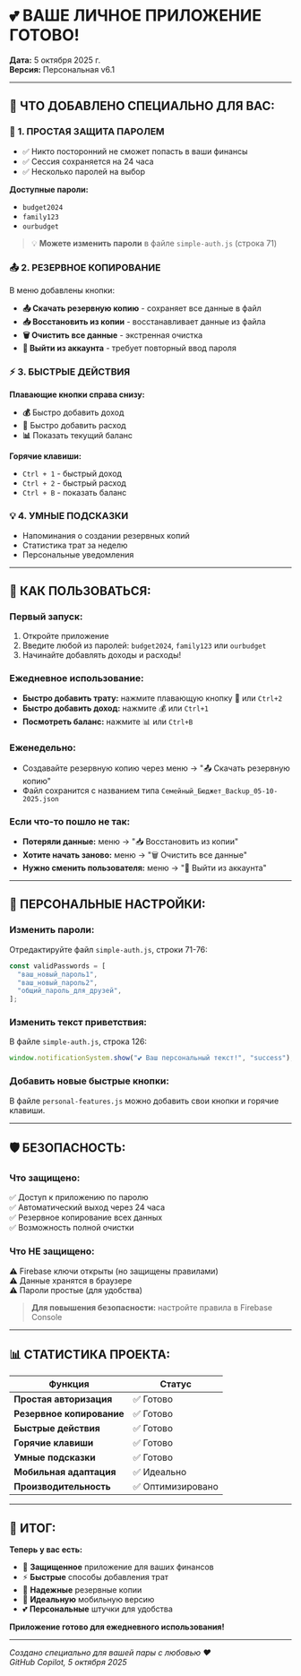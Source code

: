# 💕 ВАШЕ ЛИЧНОЕ ПРИЛОЖЕНИЕ ГОТОВО!

**Дата:** 5 октября 2025 г.  
**Версия:** Персональная v6.1

---

## 🎉 **ЧТО ДОБАВЛЕНО СПЕЦИАЛЬНО ДЛЯ ВАС:**

### 🔐 **1. ПРОСТАЯ ЗАЩИТА ПАРОЛЕМ**

- ✅ Никто посторонний не сможет попасть в ваши финансы
- ✅ Сессия сохраняется на 24 часа
- ✅ Несколько паролей на выбор

**Доступные пароли:**

- `budget2024`
- `family123`
- `ourbudget`

> 💡 **Можете изменить пароли** в файле `simple-auth.js` (строка 71)

### 📤 **2. РЕЗЕРВНОЕ КОПИРОВАНИЕ**

В меню добавлены кнопки:

- **📤 Скачать резервную копию** - сохраняет все данные в файл
- **📥 Восстановить из копии** - восстанавливает данные из файла
- **🗑️ Очистить все данные** - экстренная очистка
- **🚪 Выйти из аккаунта** - требует повторный ввод пароля

### ⚡ **3. БЫСТРЫЕ ДЕЙСТВИЯ**

**Плавающие кнопки справа снизу:**

- **💰** Быстро добавить доход
- **💸** Быстро добавить расход
- **📊** Показать текущий баланс

**Горячие клавиши:**

- `Ctrl + 1` - быстрый доход
- `Ctrl + 2` - быстрый расход
- `Ctrl + B` - показать баланс

### 💡 **4. УМНЫЕ ПОДСКАЗКИ**

- Напоминания о создании резервных копий
- Статистика трат за неделю
- Персональные уведомления

---

## 📱 **КАК ПОЛЬЗОВАТЬСЯ:**

### **Первый запуск:**

1. Откройте приложение
2. Введите любой из паролей: `budget2024`, `family123` или `ourbudget`
3. Начинайте добавлять доходы и расходы!

### **Ежедневное использование:**

- **Быстро добавить трату:** нажмите плавающую кнопку 💸 или `Ctrl+2`
- **Быстро добавить доход:** нажмите 💰 или `Ctrl+1`
- **Посмотреть баланс:** нажмите 📊 или `Ctrl+B`

### **Еженедельно:**

- Создавайте резервную копию через меню → "📤 Скачать резервную копию"
- Файл сохранится с названием типа `Семейный_Бюджет_Backup_05-10-2025.json`

### **Если что-то пошло не так:**

- **Потеряли данные:** меню → "📥 Восстановить из копии"
- **Хотите начать заново:** меню → "🗑️ Очистить все данные"
- **Нужно сменить пользователя:** меню → "🚪 Выйти из аккаунта"

---

## 🔧 **ПЕРСОНАЛЬНЫЕ НАСТРОЙКИ:**

### **Изменить пароли:**

Отредактируйте файл `simple-auth.js`, строки 71-76:

```javascript
const validPasswords = [
  "ваш_новый_пароль1",
  "ваш_новый_пароль2",
  "общий_пароль_для_друзей",
];
```

### **Изменить текст приветствия:**

В файле `simple-auth.js`, строка 126:

```javascript
window.notificationSystem.show("💕 Ваш персональный текст!", "success");
```

### **Добавить новые быстрые кнопки:**

В файле `personal-features.js` можно добавить свои кнопки и горячие клавиши.

---

## 🛡️ **БЕЗОПАСНОСТЬ:**

### **Что защищено:**

✅ Доступ к приложению по паролю  
✅ Автоматический выход через 24 часа  
✅ Резервное копирование всех данных  
✅ Возможность полной очистки

### **Что НЕ защищено:**

⚠️ Firebase ключи открыты (но защищены правилами)  
⚠️ Данные хранятся в браузере  
⚠️ Пароли простые (для удобства)

> **Для повышения безопасности:** настройте правила в Firebase Console

---

## 📊 **СТАТИСТИКА ПРОЕКТА:**

| Функция                   | Статус            |
| ------------------------- | ----------------- |
| **Простая авторизация**   | ✅ Готово         |
| **Резервное копирование** | ✅ Готово         |
| **Быстрые действия**      | ✅ Готово         |
| **Горячие клавиши**       | ✅ Готово         |
| **Умные подсказки**       | ✅ Готово         |
| **Мобильная адаптация**   | ✅ Идеально       |
| **Производительность**    | ✅ Оптимизировано |

---

## 🎯 **ИТОГ:**

**Теперь у вас есть:**

- 🔐 **Защищенное** приложение для ваших финансов
- ⚡ **Быстрые** способы добавления трат
- 💾 **Надежные** резервные копии
- 📱 **Идеальную** мобильную версию
- 💕 **Персональные** штучки для удобства

**Приложение готово для ежедневного использования!**

---

_Создано специально для вашей пары с любовью ❤️_  
_GitHub Copilot, 5 октября 2025_
